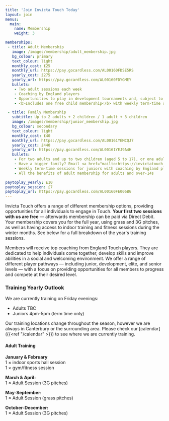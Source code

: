 ```yaml
---
title: 'Join Invicta Touch Today'
layout: join
menus:
  main:
    name: Membership
    weight: 3

memberships:
 - title: Adult Membership
   image: /images/membership/adult_membership.jpg
   bg_colour: primary
   text_colour: light
   monthly_cost: £25
   monthly_url: https://pay.gocardless.com/AL00160FDSE5RS
   yearly_cost: £275
   yearly_url: https://pay.gocardless.com/AL00160FDYGMEY
   bullets:
    - Two adult sessions each week
    - Coaching by England players
    - Opportunities to play in development tournaments and, subject to selection, elite National Touch Series events
    - <b>Includes one free child membership</b> with weekly term-time sessions (and/or access to adult sessions if aged 14+)

 - title: Family Membership
   subtitle: Up to 2 adults + 2 children / 1 adult + 3 children
   image: /images/membership/junior_membership.jpg
   bg_colour: secondary
   text_colour: light
   monthly_cost: £40
   monthly_url: https://pay.gocardless.com/AL00161YEMCQJ7
   yearly_cost: £440
   yearly_url: https://pay.gocardless.com/AL00161YEJ9A4H
   bullets:
    - For two adults and up to two children (aged 5 to 17), or one adult and up to three children
    - Have a bigger family? Email <a href="mailto:https://invictatouch.com" class="alert-link">membership@invictatouch.com</a>
    - Weekly term-time sessions for juniors with coaching by England players
    - All the benefits of adult membership for adults and over-14s

paytoplay_yearly: £10
paytoplay_session: £7
paytoplay_url: https://pay.gocardless.com/AL00160FE006BG
---
```


Invicta Touch offers a range of different membership options, providing
opportunities for all individuals to engage in Touch.
**Your first two sessions with us are free** &mdash; afterwards membership can be
paid via Direct Debit. Your membership covers you for the full year, using
grass and 3G pitches, as well as having access to indoor training and
fitness sessions during the winter months. See below for a full
breakdown of the year's training sessions.

Members will receive top coaching from England Touch players.
They are dedicated to help individuals come together, develop skills and
improve abilities in a social and welcoming environment.
We offer a range of different player pathways &mdash; including junior,
development, elite, and senior levels &mdash; with a focus on providing
opportunities for all members to progress and compete at their desired
level.

### Training Yearly Outlook

We are currently training on Friday evenings:
* Adults TBC
* Juniors 4pm-5pm (term time only)

Our training locations change throughout the season, however we are
always in Canterbury or the surrounding area. Please check our
[calendar]({{<ref "/calendar" >}}) to see where we are currently training.

#### Adult Training
**January & February**\
1 &times; indoor sports hall session\
1 &times; gym/fitness session

**March & April:**\
1 &times; Adult Session (3G pitches)

**May-September:**\
1 &times; Adult Session (grass pitches)

**October-December:**\
1 &times; Adult Session (3G pitches)
